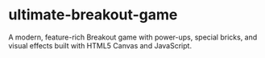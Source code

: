 # ultimate-breakout-game
A modern, feature-rich Breakout game with power-ups, special bricks, and visual effects built with HTML5 Canvas and JavaScript.
